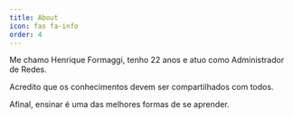 ```yaml
---
title: About
icon: fas fa-info
order: 4
---
```



Me chamo Henrique Formaggi, tenho 22 anos e atuo como Administrador de Redes.

Acredito que os conhecimentos devem ser compartilhados com todos.

Afinal, ensinar é uma das melhores formas de se aprender.
